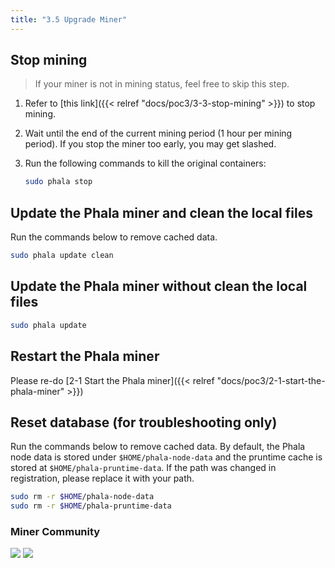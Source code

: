 ```yaml
---
title: "3.5 Upgrade Miner"
---
```


## Stop mining

> If your miner is not in mining status, feel free to skip this step.

1. Refer to [this link]({{< relref "docs/poc3/3-3-stop-mining" >}}) to stop mining.
2. Wait until the end of the current mining period (1 hour per mining period). If you stop the miner too early, you may get slashed.
3. Run the following commands to kill the original containers:

    ```bash
    sudo phala stop
    ```

## Update the Phala miner and clean the local files

Run the commands below to remove cached data.

```bash
sudo phala update clean
```

## Update the Phala miner without clean the local files

```bash
sudo phala update
```

## Restart the Phala miner

Please re-do [2-1 Start the Phala miner]({{< relref "docs/poc3/2-1-start-the-phala-miner" >}})

## Reset database (for troubleshooting only)

Run the commands below to remove cached data. By default, the Phala node data is stored under `$HOME/phala-node-data` and the pruntime cache is stored at `$HOME/phala-pruntime-data`. If the path was changed in registration, please replace it with your path.

```bash
sudo rm -r $HOME/phala-node-data
sudo rm -r $HOME/phala-pruntime-data
```

### Miner Community
[![](https://img.shields.io/discord/697726436211163147?label=Phala%20Discord)](https://discord.gg/zjdJ7d844d) [![](https://img.shields.io/badge/Join-Telegram-blue)](https://t.me/phalaminer)
